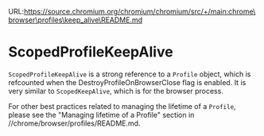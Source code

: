URL:https://source.chromium.org/chromium/chromium/src/+/main:chrome\browser\profiles\keep_alive\README.md
# ScopedProfileKeepAlive

`ScopedProfileKeepAlive` is a strong reference to a `Profile` object, which is
refcounted when the DestroyProfileOnBrowserClose flag is enabled. It is very
similar to `ScopedKeepAlive`, which is for the browser process.

For other best practices related to managing the lifetime of a `Profile`,
please see the "Managing lifetime of a Profile" section in
//chrome/browser/profiles/README.md.
